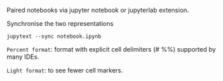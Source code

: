 
Paired notebooks via jupyter notebook or jupyterlab extension.

Synchronise the two representations
```
jupytext --sync notebook.ipynb
```

`Percent format`: format with explicit cell delimiters (# %%) supported by many IDEs.

`Light format`: to see fewer cell markers.